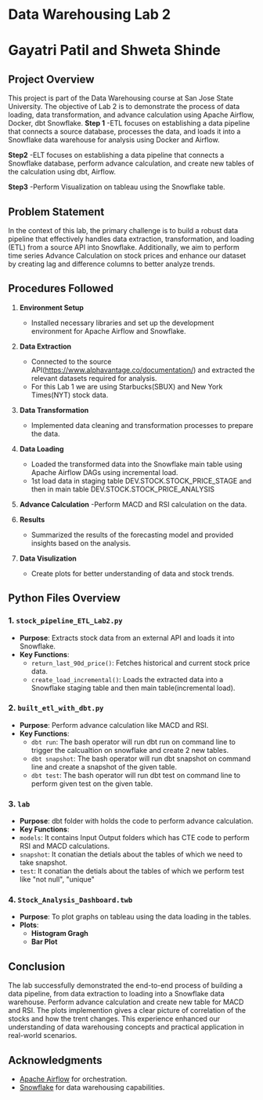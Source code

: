 # Data Warehousing Lab 2
# Gayatri Patil and Shweta Shinde

## Project Overview

This project is part of the Data Warehousing course at San Jose State University. The objective of Lab 2 is to demonstrate the process of data loading, data transformation, and advance calculation using Apache Airflow, Docker, dbt Snowflake.
**Step 1**
-ETL focuses on establishing a data pipeline that connects a source database, processes the data, and loads it into a Snowflake data warehouse for analysis using Docker and Airflow.

**Step2**
-ELT focuses on establishing a data pipeline that connects a Snowflake database, perform advance calculation, and create new tables of the calculation using dbt, Airflow.

**Step3**
-Perform Visualization on tableau using the Snowflake table.


## Problem Statement

In the context of this lab, the primary challenge is to build a robust data pipeline that effectively handles data extraction, transformation, and loading (ETL) from a source API into Snowflake. Additionally, we aim to perform time series Advance Calculation on stock prices and enhance our dataset by creating lag and difference columns to better analyze trends.

## Procedures Followed

1. **Environment Setup**
   - Installed necessary libraries and set up the development environment for Apache Airflow and Snowflake.

2. **Data Extraction**
   - Connected to the source API(https://www.alphavantage.co/documentation/) and extracted the relevant datasets required for analysis.
   - For this Lab 1 we are using Starbucks(SBUX) and New York Times(NYT) stock data.

3. **Data Transformation**
   - Implemented data cleaning and transformation processes to prepare the data.

4. **Data Loading**
   - Loaded the transformed data into the Snowflake main table using Apache Airflow DAGs using incremental load.
   - 1st load data in staging table DEV.STOCK.STOCK_PRICE_STAGE and then in main table DEV.STOCK.STOCK_PRICE_ANALYSIS

5. **Advance Calculation**
   -Perform MACD and RSI calculation on the data.
  
6. **Results**
   - Summarized the results of the forecasting model and provided insights based on the analysis.

7. **Data Visulization**
   - Create plots for better understanding of data and stock trends.
  
## Python Files Overview

### 1. `stock_pipeline_ETL_Lab2.py`
- **Purpose**: Extracts stock data from an external API and loads it into Snowflake.
- **Key Functions**:
  - `return_last_90d_price()`: Fetches historical and current stock price data.
  - `create_load_incremental()`: Loads the extracted data into a Snowflake staging table and then main table(incremental load).

### 2. `built_etl_with_dbt.py`
- **Purpose**: Perform advance calculation like MACD and RSI.
- **Key Functions**:
  - `dbt run`: The bash operator will run dbt run on command line to trigger the calcualtion on snowflake and create 2 new tables.
  - `dbt snapshot`: The bash operator will run dbt snapshot on command line and create a snapshot of the given table.
  - `dbt test`: The bash operator will run dbt test on command line to perform given test on the given table.
 
### 3. `lab`
- **Purpose**: dbt folder with holds the code to perform advance calculation.
- **Key Functions**:
- `models`: It contains Input Output folders which has CTE code to perform RSI and MACD calculations.
- `snapshot`: It conatian the detials about the tables of which we need to take snapshot.
- `test`:  It conatian the detials about the tables of which we perform test like "not null", "unique"

### 4. `Stock_Analysis_Dashboard.twb`
- **Purpose**: To plot graphs on tableau using the data loading in the tables.
- **Plots**:
  - **Histogram Gragh**
  - **Bar Plot**
 

  
## Conclusion

The lab successfully demonstrated the end-to-end process of building a data pipeline, from data extraction to loading into a Snowflake data warehouse. Perform advance calculation and create new table for MACD and RSI. The plots implemention gives a clear picture of correlation of the stocks and how the trent changes.
This experience enhanced our understanding of data warehousing concepts and practical application in real-world scenarios.

## Acknowledgments

- [Apache Airflow](https://airflow.apache.org/) for orchestration.
- [Snowflake](https://www.snowflake.com/) for data warehousing capabilities.

